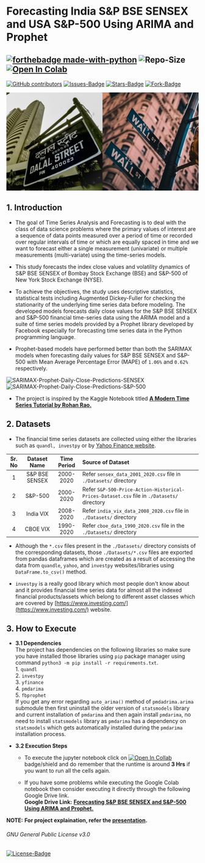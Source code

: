# Forecasting India S&P BSE SENSEX and USA S&P-500 Using ARIMA and Prophet

[![forthebadge made-with-python](https://img.shields.io/badge/Python-FFD43B?style=for-the-badge&logo=python&logoColor=black)](https://www.python.org/) 
![Repo-Size](https://img.shields.io/github/repo-size/strikersps/Forecasting-India-and-USA-Benchmark-Indices-Using-ARIMA-and-Prophet?color=%23ff0000&style=for-the-badge)
[![Open In Colab](https://colab.research.google.com/assets/colab-badge.svg)](https://colab.research.google.com/drive/19I3GRRTxayNGI_QF6kzAeBcfp6L8lGA-?usp=sharing)
------------------------------------------------------------------------------------------------------------------------------------------------------------------
[![GitHub contributors](https://img.shields.io/github/contributors/strikersps/Forecasting-BSE-SENSEX-and-S-and-P-500-Using-ARIMA-and-Prophet.svg)](https://github.com/strikersps/Forecasting-BSE-SENSEX-and-S-and-P-500-Using-ARIMA-and-Prophet/graphs/contributors)
[![Issues-Badge](https://img.shields.io/github/issues/strikersps/Forecasting-BSE-SENSEX-and-S-and-P-500-Using-ARIMA-and-Prophet?style=plastic)](https://github.com/strikersps/Forecasting-BSE-SENSEX-and-S-and-P-500-Using-ARIMA-and-Prophet/issues)
[![Stars-Badge](https://img.shields.io/github/stars/strikersps/Forecasting-BSE-SENSEX-and-S-and-P-500-Using-ARIMA-and-Prophet?style=plastic)](https://github.com/strikersps/Forecasting-BSE-SENSEX-and-S-and-P-500-Using-ARIMA-and-Prophet/stargazers)
[![Fork-Badge](https://img.shields.io/github/forks/strikersps/Forecasting-BSE-SENSEX-and-S-and-P-500-Using-ARIMA-and-Prophet?style=plastic)](https://github.com/strikersps/Forecasting-India-and-USA-Benchmark-Indices-Using-ARIMA-and-Prophet/network/members)

![Dalal Street and Wall Street Photo](https://github.com/strikersps/Forecasting-BSE-SENSEX-and-S-and-P-500-Using-ARIMA-and-Prophet/blob/main/Dalal-and-Wall-Street.jpg)

## 1. Introduction  
- The goal of Time Series Analysis and Forecasting is to deal with the class of data science problems where the primary values of interest are a sequence of data points measured over a period of time or recorded over regular intervals of time or which are equally spaced in time and we want to forecast either a single measurement (univariate) or multiple measurements (multi-variate) using the time-series models. 

- This study forecasts the index close values and volatility dynamics of S&P BSE SENSEX of Bombay Stock Exchange (BSE) and S&P-500 of New York Stock Exchange (NYSE).  

- To achieve the objectives, the study uses descriptive statistics, statistical tests including Augmented Dickey-Fuller for checking the stationarity of the underlying time series data before modeling. The developed models forecasts daily close values for the S&P BSE SENSEX and S&P-500 financial time-series data using the ARIMA model and a suite of time series models provided by a Prophet library developed by Facebook especially for forecasting time series data in the Python programming language.

- Prophet-based models have performed better than both the SARIMAX models when forecasting daily values for S&P BSE SENSEX and S&P-500 with Mean Average Percentage Error (MAPE) of `1.06%` and `0.62%` respectively.

![SARIMAX-Prophet-Daily-Close-Predictions-SENSEX](https://github.com/strikersps/Forecasting-India-and-USA-Benchmark-Indices-Using-ARIMA-and-Prophet/blob/main/SARIMAX-Prophet-SENSEX-Predictions.png)
![SARIMAX-Prophet-Daily-Close-Predictions-S&P-500](https://github.com/strikersps/Forecasting-India-and-USA-Benchmark-Indices-Using-ARIMA-and-Prophet/blob/main/SARIMAX-Prophet-S%26P-500-Predictions.png)

- The project is inspired by the Kaggle Notebook titled [**A Modern Time Series Tutorial by Rohan Rao.**](https://www.kaggle.com/rohanrao/a-modern-time-series-tutorial)

## 2. Datasets
- The financial time series datasets are collected using either the libraries such as `quandl, investpy` or by [Yahoo Finance website](https://finance.yahoo.com/).  

|Sr. No | Dataset Name  | Time Period | Source of Dataset|
|:------:| :-------------: | :-----------: | :------ |
|1 | S&P BSE SENSEX  | 2000-2020 | Refer `sensex_data_2001_2020.csv` file in `./Datasets/` directory|
|2 | S&P-500 | 2000-2020 | Refer `S&P-500-Price-Action-Historical-Prices-Dataset.csv` file in `./Datasets/` directory| 
|3 | India VIX  | 2008-2020 | Refer `india_vix_data_2008_2020.csv` file in `./Datasets/` directory|
|4 | CBOE VIX | 1990-2020 | Refer `cboe_data_1990_2020.csv` file in the `./Datasets/` directory|

- Although the `*.csv` files present in the `./Datasets/` directory consists of the corresponding datasets, those `./Datasets/*.csv` files are exported from pandas dataframes which are created as a result of accessing the data from `quandle`, `yahoo`, and `investpy` websites/libraries using `DataFrame.to_csv()` method. 

- `investpy` is a really good library which most people don't know about and it provides financial time series data for almost all the indexed financial products/assets which belong to different asset classes which are covered by [https://www.investing.com/](https://www.investing.com/) website. 

## 3. How to Execute  
   - **3.1 Dependencies**  
    The project has dependencies on the following libraries so make sure you have installed those libraries using `pip` package manager using command `python3 -m pip install -r requirements.txt`.  
    1. `quandl`  
    2. `investpy`  
    3. `yfinance`  
    4. `pmdarima`  
    5. `fbprophet`  
    If you get any error regarding `auto_arima()` method of `pmdadrima.arima` submodule then first uninstall the older version of `statsmodels` library and current installation of `pmdarima` and then again install `pmdarima`, no need to install `statsmodels` library as `pmdarima` has a dependency on `statsmodels` which gets automatically installed during the `pmdarima` installation process.

- **3.2 Execution Steps**  
   - To execute the jupyter notebook click on [![Open In Collab](https://colab.research.google.com/assets/colab-badge.svg)](https://colab.research.google.com/drive/19I3GRRTxayNGI_QF6kzAeBcfp6L8lGA-?usp=sharing) badge/shield and do remember that the runtime is around **3 Hrs** if you want to run all the cells again.

  - If you have some problems while executing the Google Colab notebook then consider executing it directly through the following Google Drive link.  
**Google Drive Link:** [**Forecasting S&P BSE SENSEX and S&P-500 Using ARIMA and Prophet.**](https://drive.google.com/drive/folders/17RuDveL9qG37_gbPA2vmt_7HgxCipuMA?usp=sharing)  

**NOTE:** **For project explaination, refer the [presentation](https://drive.google.com/file/d/1wo6zmQd_fzlPBcW3QkmqXxgmvAEN0z9g/view?usp=sharing).**

###### GNU General Public License v3.0  
[![License-Badge](https://img.shields.io/github/license/strikersps/Forecasting-India-and-USA-Benchmark-Indices-Using-ARIMA-and-Prophet?color=red&style=for-the-badge)](https://github.com/strikersps/Forecasting-BSE-SENSEX-and-S-and-P-500-Using-ARIMA-and-Prophet/blob/main/LICENSE)

